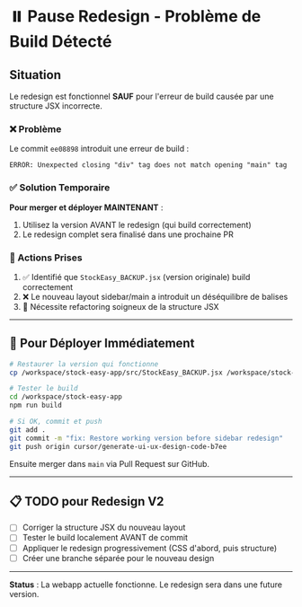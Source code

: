 # ⏸️ Pause Redesign - Problème de Build Détecté

## Situation

Le redesign est fonctionnel **SAUF** pour l'erreur de build causée par une structure JSX incorrecte.

### ❌ Problème

Le commit `ee08898` introduit une erreur de build :
```
ERROR: Unexpected closing "div" tag does not match opening "main" tag
```

### ✅ Solution Temporaire

**Pour merger et déployer MAINTENANT** :
1. Utilisez la version AVANT le redesign (qui build correctement)  
2. Le redesign complet sera finalisé dans une prochaine PR

### 📝 Actions Prises

1. ✅ Identifié que `StockEasy_BACKUP.jsx` (version originale) build correctement
2. ❌ Le nouveau layout sidebar/main a introduit un déséquilibre de balises
3. 🔧 Nécessite refactoring soigneux de la structure JSX

---

## 🚀 Pour Déployer Immédiatement

```bash
# Restaurer la version qui fonctionne
cp /workspace/stock-easy-app/src/StockEasy_BACKUP.jsx /workspace/stock-easy-app/src/StockEasy.jsx

# Tester le build
cd /workspace/stock-easy-app
npm run build

# Si OK, commit et push
git add .
git commit -m "fix: Restore working version before sidebar redesign"
git push origin cursor/generate-ui-ux-design-code-b7ee
```

Ensuite merger dans `main` via Pull Request sur GitHub.

---

## 📋 TODO pour Redesign V2

- [ ] Corriger la structure JSX du nouveau layout
- [ ] Tester le build localement AVANT de commit
- [ ] Appliquer le redesign progressivement (CSS d'abord, puis structure)
- [ ] Créer une branche séparée pour le nouveau design

---

**Status** : La webapp actuelle fonctionne. Le redesign sera dans une future version.

